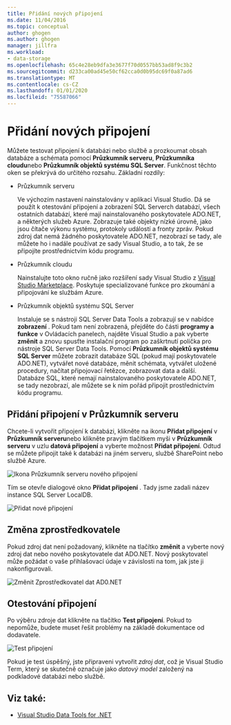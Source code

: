 ```yaml
---
title: Přidání nových připojení
ms.date: 11/04/2016
ms.topic: conceptual
author: ghogen
ms.author: ghogen
manager: jillfra
ms.workload:
- data-storage
ms.openlocfilehash: 65c4e28eb9dfa3e3677f70d0557bb53ad8f9c3b2
ms.sourcegitcommit: d233ca00ad45e50cf62cca0d0b95dc69f0a87ad6
ms.translationtype: MT
ms.contentlocale: cs-CZ
ms.lasthandoff: 01/01/2020
ms.locfileid: "75587066"
---
```

# <a name="add-new-connections"></a>Přidání nových připojení

Můžete testovat připojení k databázi nebo službě a prozkoumat obsah databáze a schémata pomocí **Průzkumník serveru**, **Průzkumníka cloudu**nebo **Průzkumník objektů systému SQL Server**. Funkčnost těchto oken se překrývá do určitého rozsahu. Základní rozdíly:

- Průzkumník serveru

   Ve výchozím nastavení nainstalovány v aplikaci Visual Studio. Dá se použít k otestování připojení a zobrazení SQL Serverch databází, všech ostatních databází, které mají nainstalovaného poskytovatele ADO.NET, a některých služeb Azure. Zobrazuje také objekty nízké úrovně, jako jsou čítače výkonu systému, protokoly událostí a fronty zpráv. Pokud zdroj dat nemá žádného poskytovatele ADO.NET, nezobrazí se tady, ale můžete ho i nadále používat ze sady Visual Studio, a to tak, že se připojíte prostřednictvím kódu programu.

- Průzkumník cloudu

   Nainstalujte toto okno ručně jako rozšíření sady Visual Studio z [Visual Studio Marketplace](https://marketplace.visualstudio.com/items?itemName=ms-azuretools.CloudExplorerForVS). Poskytuje specializované funkce pro zkoumání a připojování ke službám Azure.

- Průzkumník objektů systému SQL Server

   Instaluje se s nástroji SQL Server Data Tools a zobrazují se v nabídce **zobrazení** . Pokud tam není zobrazená, přejděte do části **programy a funkce** v Ovládacích panelech, najděte Visual Studio a pak vyberte **změnit** a znovu spusťte instalační program po zaškrtnutí políčka pro nástroje SQL Server Data Tools. Pomocí **Průzkumník objektů systému SQL Server** můžete zobrazit databáze SQL (pokud mají poskytovatele ADO.NET), vytvářet nové databáze, měnit schémata, vytvářet uložené procedury, načítat připojovací řetězce, zobrazovat data a další. Databáze SQL, které nemají nainstalovaného poskytovatele ADO.NET, se tady nezobrazí, ale můžete se k nim pořád připojit prostřednictvím kódu programu.

## <a name="add-a-connection-in-server-explorer"></a>Přidání připojení v Průzkumník serveru

Chcete-li vytvořit připojení k databázi, klikněte na ikonu **Přidat připojení** v **Průzkumník serveru**nebo klikněte pravým tlačítkem myši v **Průzkumník serveru** v uzlu **datová připojení** a vyberte možnost **Přidat připojení**. Odtud se můžete připojit také k databázi na jiném serveru, službě SharePoint nebo službě Azure.

![Ikona Průzkumník serveru nového připojení](../data-tools/media/raddata-server-explorer-new-connection-icon.png)

Tím se otevře dialogové okno **Přidat připojení** . Tady jsme zadali název instance SQL Server LocalDB.

![Přidat nové připojení](../data-tools/media/raddata-add-new-connection-dialog.png)

## <a name="change-the-provider"></a>Změna zprostředkovatele

Pokud zdroj dat není požadovaný, klikněte na tlačítko **změnit** a vyberte nový zdroj dat nebo nového poskytovatele dat ADO.NET. Nový poskytovatel může požádat o vaše přihlašovací údaje v závislosti na tom, jak jste ji nakonfigurovali.

![Změnit Zprostředkovatel dat AD0.NET](../data-tools/media/raddata-change-ad0.net-data-provider.png)

## <a name="test-the-connection"></a>Otestování připojení

Po výběru zdroje dat klikněte na tlačítko **Test připojení**. Pokud to nepomůže, budete muset řešit problémy na základě dokumentace od dodavatele.

![Test připojení](../data-tools/media/raddata-test-connection.png)

Pokud je test úspěšný, jste připraveni vytvořit *zdroj dat*, což je Visual Studio Term, který se skutečně označuje jako *datový model* založený na podkladové databázi nebo službě.

## <a name="see-also"></a>Viz také:

- [Visual Studio Data Tools for .NET](../data-tools/visual-studio-data-tools-for-dotnet.md)

